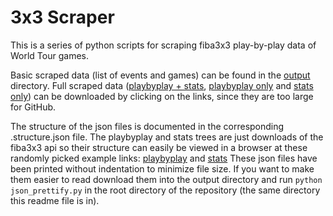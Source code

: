 # 3x3 Scraper

This is a series of python scripts for scraping fiba3x3 play-by-play data of World Tour games.

Basic scraped data (list of events and games) can be found in the [output](/output) directory.
Full scraped data ([playbyplay + stats](https://hierwonisch.at/downloads/3x3scraper/playbyplay_and_stats.json), [playbyplay only](https://hierwonisch.at/downloads/3x3scraper/playbyplay.json) and [stats only](https://hierwonisch.at/downloads/3x3scraper/stats.json)) can be downloaded by clicking on the links, since they are too large for GitHub.

The structure of the json files is documented in the corresponding .structure.json file.
The playbyplay and stats trees are just downloads of the fiba3x3 api so their structure can easily be viewed in a browser at these randomly picked example links: [playbyplay](https://worldtour.fiba3x3.com/api/v2/game/27ab4f72-3055-4749-a54f-e8829bc6a957/playbyplay/scoring) and [stats](https://worldtour.fiba3x3.com/api/v2/game/27ab4f72-3055-4749-a54f-e8829bc6a957/stats)
These json files have been printed without indentation to minimize file size. If you want to make them easier to read download them into the output directory and run `python json_prettify.py` in the root directory of the repository (the same directory this readme file is in).
